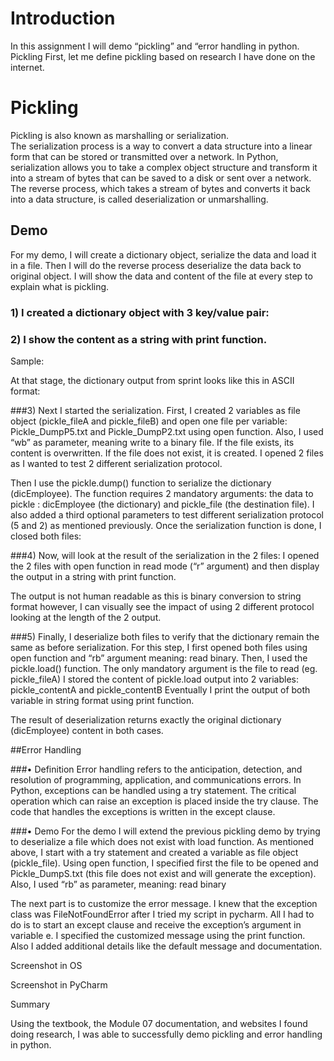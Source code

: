 # Introduction
In this assignment I will demo “pickling” and “error handling in python.
Pickling
First, let me define pickling based on research I have done on the internet.

#	Pickling
Pickling is also known as marshalling or serialization.  
The serialization process is a way to convert a data structure into a linear form that can be stored or transmitted over a network. In Python, serialization allows you to take a complex object structure and transform it into a stream of bytes that can be saved to a disk or sent over a network. 
The reverse process, which takes a stream of bytes and converts it back into a data structure, is called deserialization or unmarshalling.
##	Demo
For my demo, I will create a dictionary object, serialize the data and load it in a file. Then I will do the reverse process deserialize the data back to original object. I will show the data and content of the file at every step to explain what is pickling.

### 1) I created a dictionary object with 3 key/value pair:
 

### 2) I show the content as a string with print function.
Sample:
 

At that stage, the dictionary output from sprint looks like this in ASCII format:
 
###3) Next I started the serialization.
First, I created 2 variables as file object (pickle_fileA and pickle_fileB) and open one file per variable: Pickle_DumpP5.txt and Pickle_DumpP2.txt using open function. Also, I used “wb” as parameter, meaning write to a binary file. If the file exists, its content is overwritten. If the file does not exist, it is created. 
I opened 2 files as I wanted to test 2 different serialization protocol. 

Then I use the pickle.dump() function to serialize the dictionary (dicEmployee). The function requires 2 mandatory arguments: the data to pickle : dicEmployee (the dictionary) and pickle_file (the destination file). I also added a third optional parameters to test different serialization protocol (5 and 2) as mentioned previously. Once the serialization function is done, I closed both files:

 

###4) Now, will look at the result of the serialization in the 2 files:
I opened the 2 files with open function in read mode (“r” argument) and then display the output in a string with print function.

 

The output is not human readable as this is binary conversion to string format however, I can visually see the impact of using 2 different protocol looking at the length of the 2 output.
 

###5) Finally, I deserialize both files to verify that the dictionary remain the same as before serialization.
For this step, I first opened both files using open function and “rb” argument meaning: read binary.
Then, I used the pickle.load() function. The only mandatory argument is the file to read (eg. pickle_fileA) 
I stored the content of pickle.load output into 2 variables: pickle_contentA and pickle_contentB
Eventually I print the output of both variable in string format using print function.


 

The result of deserialization returns exactly the original dictionary (dicEmployee) content in both cases.
 
##Error Handling

###•	Definition
Error handling refers to the anticipation, detection, and resolution of programming, application, and communications errors.
In Python, exceptions can be handled using a try statement. The critical operation which can raise an exception is placed inside the try clause. The code that handles the exceptions is written in the except clause.

###•	Demo
For the demo I will extend the previous pickling demo by trying to deserialize a file which does not exist with load function.
As mentioned above, I start with a try statement and created a variable as file object (pickle_file). Using open function, I specified first the file to be opened and Pickle_DumpS.txt (this file does not exist and will generate the exception). Also, I used “rb” as parameter, meaning: read binary

 

The next part is to customize the error message. 
I knew that the exception class was FileNotFoundError after I tried my script in pycharm. All I had to do is to start an except clause and receive the exception’s argument in variable e.
I specified the customized message using the print function. Also I added additional details like the default message and documentation.
 
Screenshot in OS

 

Screenshot in PyCharm
 

Summary

Using the textbook, the Module 07 documentation, and websites I found doing research, I was able to successfully demo pickling and error handling in python.
